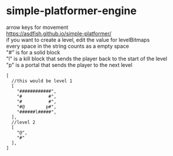 # simple-platformer-engine
arrow keys for movement<br>
https://asdfish.github.io/simple-platformer/<br>
if you want to create a level, edit the value for levelBitmaps<br>
every space in the string counts as a empty space<br>
"#" is for a solid block<br>
"l" is a kill block that sends the player back to the start of the level<br>
"p" is a portal that sends the player to the next level<br>

```
[
  //this would be level 1
  [
    "############",
    "#          #",
    "#          #",
    "#@        p#",
    "######l#####",
  ],
  //level 2
  [
    "@",
    "#"
  ],
]
```
